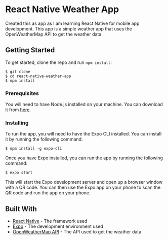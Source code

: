 # React Native Weather App

Created this as app as I am learning React Native for mobile app development. This app is a simple weather app that uses the OpenWeatherMap API to get the weather data. 

## Getting Started

To get started, clone the repo and run `npm install`:

```
$ git clone
$ cd react-native-weather-app
$ npm install
```

### Prerequisites

You will need to have Node.js installed on your machine. You can download it from [here](https://nodejs.org/en/).

### Installing

To run the app, you will need to have the Expo CLI installed. You can install it by running the following command:

```
$ npm install -g expo-cli
```

Once you have Expo installed, you can run the app by running the following command:

```
$ expo start
```

This will start the Expo development server and open up a browser window with a QR code. You can then use the Expo app on your phone to scan the QR code and run the app on your phone.

## Built With

* [React Native](https://facebook.github.io/react-native/) - The framework used
* [Expo](https://expo.io/) - The development environment used
* [OpenWeatherMap API](https://openweathermap.org/api) - The API used to get the weather data


